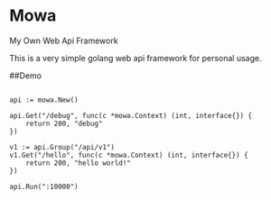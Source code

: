Mowa
====

My Own Web Api Framework

This is a very simple golang web api framework for personal usage.

##Demo

```golang

api := mowa.New()

api.Get("/debug", func(c *mowa.Context) (int, interface{}) {
    return 200, "debug"
})

v1 := api.Group("/api/v1")
v1.Get("/hello", func(c *mowa.Context) (int, interface{}) {
    return 200, "hello world!"
})

api.Run(":10000")
```
